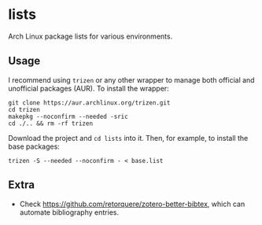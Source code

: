 # lists

Arch Linux package lists for various environments.

## Usage

I recommend using `trizen` or any other wrapper to manage both official and unofficial packages (AUR). To install the wrapper:

```shell
git clone https://aur.archlinux.org/trizen.git
cd trizen
makepkg --noconfirm --needed -sric
cd ./.. && rm -rf trizen
```

Download the project and `cd lists` into it. Then, for example, to install the base packages:

```shell
trizen -S --needed --noconfirm - < base.list
```

## Extra

- Check https://github.com/retorquere/zotero-better-bibtex, which can automate bibliography entries.

